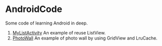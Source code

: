 AndroidCode
===========

Some code of learning Android in deep.  
1. [MyListActivity](https://github.com/twlkyao/MyListActivity) An example of reuse ListView.  
2. [PhotoWall](https://github.com/twlkyao/PhotoWall) An example of photo wall by using GridView and LruCache.
